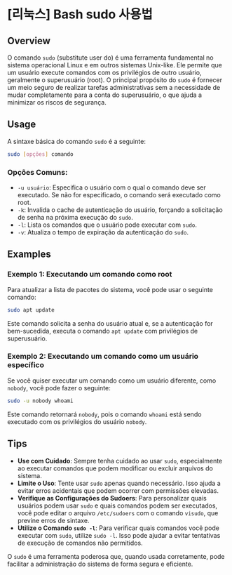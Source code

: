 # [리눅스] Bash sudo 사용법

## Overview
O comando `sudo` (substitute user do) é uma ferramenta fundamental no sistema operacional Linux e em outros sistemas Unix-like. Ele permite que um usuário execute comandos com os privilégios de outro usuário, geralmente o superusuário (root). O principal propósito do `sudo` é fornecer um meio seguro de realizar tarefas administrativas sem a necessidade de mudar completamente para a conta do superusuário, o que ajuda a minimizar os riscos de segurança.

## Usage
A sintaxe básica do comando `sudo` é a seguinte:

```bash
sudo [opções] comando
```

### Opções Comuns:
- `-u usuário`: Especifica o usuário com o qual o comando deve ser executado. Se não for especificado, o comando será executado como root.
- `-k`: Invalida o cache de autenticação do usuário, forçando a solicitação de senha na próxima execução do `sudo`.
- `-l`: Lista os comandos que o usuário pode executar com `sudo`.
- `-v`: Atualiza o tempo de expiração da autenticação do `sudo`.

## Examples
### Exemplo 1: Executando um comando como root
Para atualizar a lista de pacotes do sistema, você pode usar o seguinte comando:

```bash
sudo apt update
```

Este comando solicita a senha do usuário atual e, se a autenticação for bem-sucedida, executa o comando `apt update` com privilégios de superusuário.

### Exemplo 2: Executando um comando como um usuário específico
Se você quiser executar um comando como um usuário diferente, como `nobody`, você pode fazer o seguinte:

```bash
sudo -u nobody whoami
```

Este comando retornará `nobody`, pois o comando `whoami` está sendo executado com os privilégios do usuário `nobody`.

## Tips
- **Use com Cuidado**: Sempre tenha cuidado ao usar `sudo`, especialmente ao executar comandos que podem modificar ou excluir arquivos do sistema.
- **Limite o Uso**: Tente usar `sudo` apenas quando necessário. Isso ajuda a evitar erros acidentais que podem ocorrer com permissões elevadas.
- **Verifique as Configurações do Sudoers**: Para personalizar quais usuários podem usar `sudo` e quais comandos podem ser executados, você pode editar o arquivo `/etc/sudoers` com o comando `visudo`, que previne erros de sintaxe.
- **Utilize o Comando `sudo -l`**: Para verificar quais comandos você pode executar com `sudo`, utilize `sudo -l`. Isso pode ajudar a evitar tentativas de execução de comandos não permitidos.

O `sudo` é uma ferramenta poderosa que, quando usada corretamente, pode facilitar a administração do sistema de forma segura e eficiente.